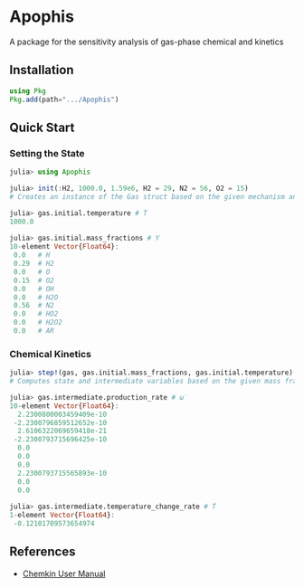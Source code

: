 # Apophis
A package for the sensitivity analysis of gas-phase chemical and kinetics

## Installation
```julia
using Pkg
Pkg.add(path=".../Apophis")
```
## Quick Start
### Setting the State
```julia
julia> using Apophis

julia> init(:H2, 1000.0, 1.59e6, H2 = 29, N2 = 56, O2 = 15)
# Creates an instance of the Gas struct based on the given mechanism and initial conditions

julia> gas.initial.temperature # T
1000.0
 
julia> gas.initial.mass_fractions # Y
10-element Vector{Float64}:
 0.0   # H
 0.29  # H2
 0.0   # O
 0.15  # O2
 0.0   # OH
 0.0   # H2O
 0.56  # N2
 0.0   # HO2
 0.0   # H2O2
 0.0   # AR
```
### Chemical Kinetics
```julia
julia> step!(gas, gas.initial.mass_fractions, gas.initial.temperature)
# Computes state and intermediate variables based on the given mass fractions and temperature

julia> gas.intermediate.production_rate # ω̇
10-element Vector{Float64}:
  2.2300800003459409e-10
 -2.2300796859512652e-10
  2.6106322069659418e-21
 -2.2300793715696425e-10
  0.0
  0.0
  0.0
  2.2300793715565893e-10
  0.0
  0.0
  
julia> gas.intermediate.temperature_change_rate # Ṫ
1-element Vector{Float64}:
 -0.12101709573654974
```
## References
- [Chemkin User Manual](https://www3.nd.edu/~powers/ame.60636/chemkin2000.pdf)

